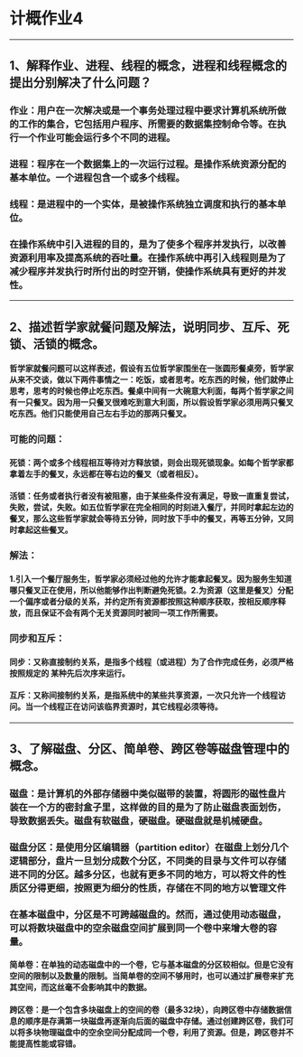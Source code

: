 ﻿# 计概作业4


---

## 1、解释作业、进程、线程的概念，进程和线程概念的提出分别解决了什么问题？

### 作业：用户在一次解决或是一个事务处理过程中要求计算机系统所做的工作的集合，它包括用户程序、所需要的数据集控制命令等。在执行一个作业可能会运行多个不同的进程。
### 进程：程序在一个数据集上的一次运行过程。是操作系统资源分配的基本单位。一个进程包含一个或多个线程。
### 线程：是进程中的一个实体，是被操作系统独立调度和执行的基本单位。
### 在操作系统中引入进程的目的，是为了使多个程序并发执行，以改善资源利用率及提高系统的吞吐量。在操作系统中再引入线程则是为了减少程序并发执行时所付出的时空开销，使操作系统具有更好的并发性。

---

## 2、描述哲学家就餐问题及解法，说明同步、互斥、死锁、活锁的概念。
#### 哲学家就餐问题可以这样表述，假设有五位哲学家围坐在一张圆形餐桌旁，哲学家从来不交谈，做以下两件事情之一：吃饭，或者思考。吃东西的时候，他们就停止思考，思考的时候也停止吃东西。餐桌中间有一大碗意大利面，每两个哲学家之间有一只餐叉。因为用一只餐叉很难吃到意大利面，所以假设哲学家必须用两只餐叉吃东西。他们只能使用自己左右手边的那两只餐叉。
### 可能的问题：
#### 死锁：两个或多个线程相互等待对方释放锁，则会出现死锁现象。如每个哲学家都拿着左手的餐叉，永远都在等右边的餐叉（或者相反）。
#### 活锁：任务或者执行者没有被阻塞，由于某些条件没有满足，导致一直重复尝试，失败，尝试，失败。如五位哲学家在完全相同的时刻进入餐厅，并同时拿起左边的餐叉，那么这些哲学家就会等待五分钟，同时放下手中的餐叉，再等五分钟，又同时拿起这些餐叉。
### 解法：
#### 1.引入一个餐厅服务生，哲学家必须经过他的允许才能拿起餐叉。因为服务生知道哪只餐叉正在使用，所以他能够作出判断避免死锁。2.为资源（这里是餐叉）分配一个偏序或者分级的关系，并约定所有资源都按照这种顺序获取，按相反顺序释放，而且保证不会有两个无关资源同时被同一项工作所需要。
### 同步和互斥：
#### 同步：又称直接制约关系，是指多个线程（或进程）为了合作完成任务，必须严格按照规定的 某种先后次序来运行。
#### 互斥：又称间接制约关系，是指系统中的某些共享资源，一次只允许一个线程访问。当一个线程正在访问该临界资源时，其它线程必须等待。

---

## 3、了解磁盘、分区、简单卷、跨区卷等磁盘管理中的概念。
### 磁盘：是计算机的外部存储器中类似磁带的装置，将圆形的磁性盘片装在一个方的密封盒子里，这样做的目的是为了防止磁盘表面划伤，导致数据丢失。磁盘有软磁盘，硬磁盘。硬磁盘就是机械硬盘。
### 磁盘分区：是使用分区编辑器（partition editor）在磁盘上划分几个逻辑部分，盘片一旦划分成数个分区，不同类的目录与文件可以存储进不同的分区。越多分区，也就有更多不同的地方，可以将文件的性质区分得更细，按照更为细分的性质，存储在不同的地方以管理文件
### 在基本磁盘中，分区是不可跨越磁盘的。然而，通过使用动态磁盘，可以将数块磁盘中的空余磁盘空间扩展到同一个卷中来增大卷的容量。
#### 简单卷：在单独的动态磁盘中的一个卷，它与基本磁盘的分区较相似。但是它没有空间的限制以及数量的限制。当简单卷的空间不够用时，也可以通过扩展卷来扩充其空间，而这丝毫不会影响其中的数据。
#### 跨区卷：是一个包含多块磁盘上的空间的卷（最多32块），向跨区卷中存储数据信息的顺序是存满第一块磁盘再逐渐向后面的磁盘中存储。通过创建跨区卷，我们可以将多块物理磁盘中的空余空间分配成同一个卷，利用了资源。但是，跨区卷并不能提高性能或容错。

